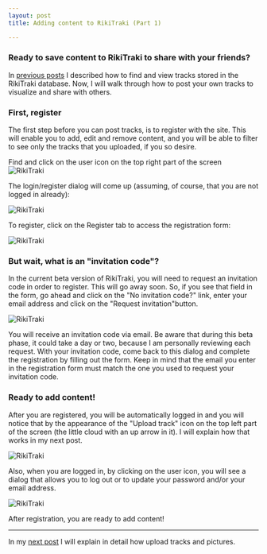 ```yaml
---
layout: post
title: Adding content to RikiTraki (Part 1)

---
```

### Ready to save content to RikiTraki to share with your friends?

In [previous posts]({{site.baseurl}}/Rikitraki-intro-1) I described how to find and view tracks stored in the RikiTraki database. Now, I will walk through how to post your own tracks to visualize and share with others.

### First, register

The first step before you can post tracks, is to register with the site. This will enable you to add, edit and remove content, and you will be able to filter to see only the tracks that you uploaded, if you so desire.

Find and click on the user icon on the top right part of the screen ![RikiTraki]({{site.baseurl}}/images/posts/2016-02-01/rikitraki_contrib_1.png)

The login/register dialog will come up (assuming, of course, that you are not logged in already):

![RikiTraki]({{site.baseurl}}/images/posts/2016-02-01/rikitraki_contrib_2.png)

To register, click on the Register tab to access the registration form:

![RikiTraki]({{site.baseurl}}/images/posts/2016-02-01/rikitraki_contrib_3.png)

### But wait, what is an "invitation code"?

In the current beta version of RikiTraki, you will need to request an invitation code in order to register. This will go away soon. So, if you see that field in the form, go ahead and click on the "No invitation code?" link, enter your email address and click on the "Request invitation"button.

![RikiTraki]({{site.baseurl}}/images/posts/2016-02-01/rikitraki_contrib_4.png)

You will receive an invitation code via email. Be aware that during this beta phase, it could take a day or two, because I am personally reviewing each request. With your invitation code, come back to this dialog and complete the registration by filling out the form. Keep in mind that the email you enter in the registration form must match the one you used to request your invitation code.

### Ready to add content!

After you are registered, you will be automatically logged in and you will notice that by the appearance of the "Upload track" icon on the top left part of the screen (the little cloud with an up arrow in it). I will explain how that works in my next post.

![RikiTraki]({{site.baseurl}}/images/posts/2016-02-01/rikitraki_contrib_5.png)

Also, when you are logged in, by clicking on the user icon, you will see a dialog that allows you to log out or to update your password and/or your email address.

![RikiTraki]({{site.baseurl}}/images/posts/2016-02-01/rikitraki_contrib_6.png)

After registration, you are ready to add content!

---

In my [next post]({{site.baseurl}}/Rikitraki-contrib-2) I will explain in detail how upload tracks and pictures.


